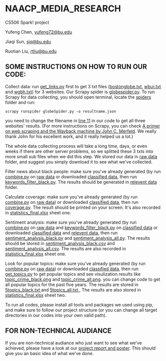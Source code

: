 # NAACP_MEDIA_RESEARCH

CS506 Spark! project

Yufeng Chen, yufeng72@bu.edu

Jiaqi Sun, sjq@bu.edu

Ruotian Liu, rtliu@bu.edu

## SOME INSTRUCTIONS ON HOW TO RUN OUR CODE:

Collect data: run [get_links.py](https://github.com/AllenChenGH/NAACP_MEDIA_RESEARCH/blob/master/get_links.py) first to get 3 txt files ([bostonglobe.txt](https://github.com/AllenChenGH/NAACP_MEDIA_RESEARCH/blob/master/bostonglobe.txt), [wbur.txt](https://github.com/AllenChenGH/NAACP_MEDIA_RESEARCH/blob/master/wbur.txt) and [wgbh.txt](https://github.com/AllenChenGH/NAACP_MEDIA_RESEARCH/blob/master/wgbh.txt)) for 3 websites. Our Scrapy spider is [globespider.py](https://github.com/AllenChenGH/NAACP_MEDIA_RESEARCH/blob/master/globe/globe/spiders/globeSpider.py). To run Scrapy for data collecting, you should open terminal, locate the [spiders](https://github.com/AllenChenGH/NAACP_MEDIA_RESEARCH/tree/master/globe/globe/spiders) folder and run:

```
scrapy runspider globeSpider.py -o resultname.json
```

you need to change the filename in [line 11](https://github.com/AllenChenGH/NAACP_MEDIA_RESEARCH/blob/master/globe/globe/spiders/globeSpider.py) in our code to get all three websites' results. (For more instructions on Scrapy, you can check [A primer on web scraping and the Wayback machine by John C. Merfeld](https://github.com/johncmerfeld/wayback). We really thank John for his excellent work, and it really helped us a lot.)


The whole data collecting process will take a long time, days, or even weeks if there are other server problems, so we splitted these 3 txts into more small sub files when we did this step. We stored our data in [raw data](https://github.com/AllenChenGH/NAACP_MEDIA_RESEARCH/tree/master/raw%20data) folder, and suggest you simply download it to see what we've collected.

Filter news about black people: make sure you've already generated (by run [combine.py](https://github.com/AllenChenGH/NAACP_MEDIA_RESEARCH/blob/master/combine.py) on [raw data](https://github.com/AllenChenGH/NAACP_MEDIA_RESEARCH/tree/master/raw%20data) or downloaded [classified data](https://github.com/AllenChenGH/NAACP_MEDIA_RESEARCH/tree/master/classified%20data), then run [keywords_filter_black.py](https://github.com/AllenChenGH/NAACP_MEDIA_RESEARCH/blob/master/keywords_filter_black.py). The results should be generated in [relevent data](https://github.com/AllenChenGH/NAACP_MEDIA_RESEARCH/tree/master/relevant%20data) folder.

Calculate coverage: make sure you've already generated (by run [combine.py](https://github.com/AllenChenGH/NAACP_MEDIA_RESEARCH/blob/master/combine.py) on [raw data](https://github.com/AllenChenGH/NAACP_MEDIA_RESEARCH/tree/master/raw%20data)) or downloaded [classified data](https://github.com/AllenChenGH/NAACP_MEDIA_RESEARCH/tree/master/classified%20data), then run [coverage.py](https://github.com/AllenChenGH/NAACP_MEDIA_RESEARCH/blob/master/coverage.py). The result should be printed on your screen. It's also recorded in [statistics_final.xlsx](https://github.com/AllenChenGH/NAACP_MEDIA_RESEARCH/blob/master/statistics_final.xlsx) sheet one.

Sentiment analysis: make sure you've already generated (by run [combine.py](https://github.com/AllenChenGH/NAACP_MEDIA_RESEARCH/blob/master/combine.py) on [raw data](https://github.com/AllenChenGH/NAACP_MEDIA_RESEARCH/tree/master/raw%20data) and [keywords_filter_black.py](https://github.com/AllenChenGH/NAACP_MEDIA_RESEARCH/blob/master/keywords_filter_black.py) on [classified data](https://github.com/AllenChenGH/NAACP_MEDIA_RESEARCH/tree/master/classified%20data) or downloaded [classified data](https://github.com/AllenChenGH/NAACP_MEDIA_RESEARCH/tree/master/classified%20data) and [relevent data](https://github.com/AllenChenGH/NAACP_MEDIA_RESEARCH/tree/master/relevant%20data), then run [sentiment_analysis_black.py](https://github.com/AllenChenGH/NAACP_MEDIA_RESEARCH/blob/master/sentiment_analysis_black.py) and [sentiment_analysis_all.py](https://github.com/AllenChenGH/NAACP_MEDIA_RESEARCH/blob/master/sentiment_analysis_all.py). The results should be stored in [sentiment_analysis_black.csv](https://github.com/AllenChenGH/NAACP_MEDIA_RESEARCH/blob/master/sentiment_analysis_black.csv) and [sentiment_analysis_all.csv](https://github.com/AllenChenGH/NAACP_MEDIA_RESEARCH/blob/master/sentiment_analysis_all.csv). The results are also recorded in [statistics_final.xlsx](https://github.com/AllenChenGH/NAACP_MEDIA_RESEARCH/blob/master/statistics_final.xlsx) sheet one.

Look for popular topics: make sure you've already generated (by run [combine.py](https://github.com/AllenChenGH/NAACP_MEDIA_RESEARCH/blob/master/combine.py) on [raw data](https://github.com/AllenChenGH/NAACP_MEDIA_RESEARCH/tree/master/raw%20data)) or downloaded [classified data](https://github.com/AllenChenGH/NAACP_MEDIA_RESEARCH/tree/master/classified%20data), then run [get_topics.py](https://github.com/AllenChenGH/NAACP_MEDIA_RESEARCH/blob/master/get_topics.py) to get popular topics and see visulization results like [topic_crime_black.png](https://github.com/AllenChenGH/NAACP_MEDIA_RESEARCH/blob/master/topic_crime_black.png) and [topic_crime_all.png](https://github.com/AllenChenGH/NAACP_MEDIA_RESEARCH/blob/master/topic_crime_all.png). you can change code to get all popular topics for the past five years. The results are stored in [5topics_black.txt
](https://github.com/AllenChenGH/NAACP_MEDIA_RESEARCH/blob/master/5topics_black.txt) and [5topics_all.txt
](https://github.com/AllenChenGH/NAACP_MEDIA_RESEARCH/blob/master/5topics_all.txt), The results are also stored in [statistics_final.xlsx](https://github.com/AllenChenGH/NAACP_MEDIA_RESEARCH/blob/master/statistics_final.xlsx) sheet two.

To run all codes, please install all tools and packages we used using pip, and make sure to follow our project structure (or you can change all target directories in our codes into your own valid path).

## FOR NON-TECHNICAL AUDIANCE

If you are non-technical audiance who just want to see what we've achieved, please have a look at our [project report and poster](https://github.com/AllenChenGH/NAACP_MEDIA_RESEARCH/tree/master/Report%26Poster). This should give you an basic idea of what we've done.
